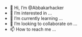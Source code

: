 - 👋 Hi, I’m @Abbakarhacker
- 👀 I’m interested in ...
- 🌱 I’m currently learning ...
- 💞️ I’m looking to collaborate on ...
- 📫 How to reach me ...

<!---
Abbakarhacker/Abbakarhacker is a ✨ special ✨ repository because its `README.md` (this file) appears on your GitHub profile.
You can click the Preview link to take a look at your changes.
--->

